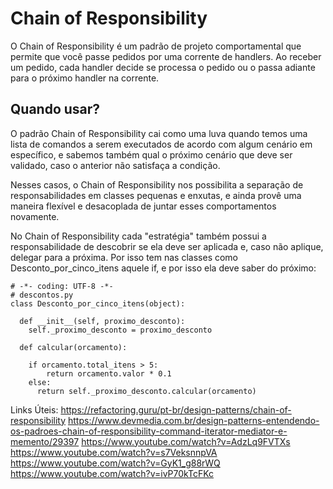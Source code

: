 # Chain of Responsibility
O Chain of Responsibility é um padrão de projeto comportamental que permite que você passe pedidos por uma corrente de handlers. Ao receber um pedido, cada handler decide se processa o pedido ou o passa adiante para o próximo handler na corrente.


## Quando usar?
O padrão Chain of Responsibility cai como uma luva quando temos uma lista de comandos a serem executados de acordo com algum cenário em específico, e sabemos também qual o próximo cenário que deve ser validado, caso o anterior não satisfaça a condição.

Nesses casos, o Chain of Responsibility nos possibilita a separação de responsabilidades em classes pequenas e enxutas, e ainda provê uma maneira flexível e desacoplada de juntar esses comportamentos novamente.

No Chain of Responsibility cada "estratégia" também possui a responsabilidade de descobrir se ela deve ser aplicada e, caso não aplique, delegar para a próxima. Por isso tem nas classes como Desconto_por_cinco_itens aquele if, e por isso ela deve saber do próximo:

```
# -*- coding: UTF-8 -*-
# descontos.py
class Desconto_por_cinco_itens(object):

  def __init__(self, proximo_desconto):
    self._proximo_desconto = proximo_desconto

  def calcular(orcamento):

    if orcamento.total_itens > 5:
        return orcamento.valor * 0.1
    else: 
      return self._proximo_desconto.calcular(orcamento)
```


Links Úteis: 
https://refactoring.guru/pt-br/design-patterns/chain-of-responsibility
https://www.devmedia.com.br/design-patterns-entendendo-os-padroes-chain-of-responsibility-command-iterator-mediator-e-memento/29397
https://www.youtube.com/watch?v=AdzLq9FVTXs
https://www.youtube.com/watch?v=s7VeksnnpVA
https://www.youtube.com/watch?v=GyK1_g88rWQ
https://www.youtube.com/watch?v=ivP70kTcFKc